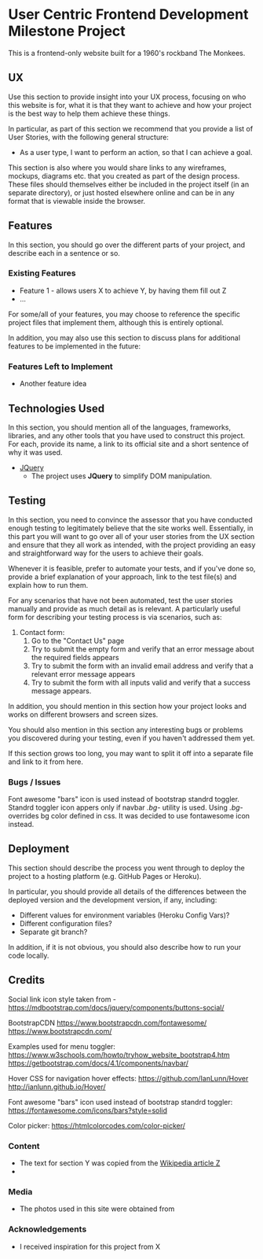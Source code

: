 # User Centric Frontend Development Milestone Project  

This is a frontend-only website built for a 1960's rockband The Monkees.
 
## UX
 
Use this section to provide insight into your UX process, focusing on who this website is for, what it is that they want to achieve and how your project is the best way to help them achieve these things.

In particular, as part of this section we recommend that you provide a list of User Stories, with the following general structure:
- As a user type, I want to perform an action, so that I can achieve a goal.

This section is also where you would share links to any wireframes, mockups, diagrams etc. that you created as part of the design process. These files should themselves either be included in the project itself (in an separate directory), or just hosted elsewhere online and can be in any format that is viewable inside the browser.

## Features

In this section, you should go over the different parts of your project, and describe each in a sentence or so.
 
### Existing Features
- Feature 1 - allows users X to achieve Y, by having them fill out Z
- ...

For some/all of your features, you may choose to reference the specific project files that implement them, although this is entirely optional.

In addition, you may also use this section to discuss plans for additional features to be implemented in the future:

### Features Left to Implement
- Another feature idea

## Technologies Used

In this section, you should mention all of the languages, frameworks, libraries, and any other tools that you have used to construct this project. For each, provide its name, a link to its official site and a short sentence of why it was used.

- [JQuery](https://jquery.com)
    - The project uses **JQuery** to simplify DOM manipulation.


## Testing

In this section, you need to convince the assessor that you have conducted enough testing to legitimately believe that the site works well. Essentially, in this part you will want to go over all of your user stories from the UX section and ensure that they all work as intended, with the project providing an easy and straightforward way for the users to achieve their goals.

Whenever it is feasible, prefer to automate your tests, and if you've done so, provide a brief explanation of your approach, link to the test file(s) and explain how to run them.

For any scenarios that have not been automated, test the user stories manually and provide as much detail as is relevant. A particularly useful form for describing your testing process is via scenarios, such as:

1. Contact form:
    1. Go to the "Contact Us" page
    2. Try to submit the empty form and verify that an error message about the required fields appears
    3. Try to submit the form with an invalid email address and verify that a relevant error message appears
    4. Try to submit the form with all inputs valid and verify that a success message appears.

In addition, you should mention in this section how your project looks and works on different browsers and screen sizes.

You should also mention in this section any interesting bugs or problems you discovered during your testing, even if you haven't addressed them yet.

If this section grows too long, you may want to split it off into a separate file and link to it from here.

### Bugs / Issues

Font awesome "bars" icon is used instead of bootstrap standrd toggler. Standrd toggler icon appers only if navbar *.bg-* utility is used. Using *.bg-* overrides bg color defined in css. It was decided to use fontawesome icon instead.

## Deployment

This section should describe the process you went through to deploy the project to a hosting platform (e.g. GitHub Pages or Heroku).

In particular, you should provide all details of the differences between the deployed version and the development version, if any, including:
- Different values for environment variables (Heroku Config Vars)?
- Different configuration files?
- Separate git branch?

In addition, if it is not obvious, you should also describe how to run your code locally.


## Credits

Social link icon style taken from - https://mdbootstrap.com/docs/jquery/components/buttons-social/

BootstrapCDN
https://www.bootstrapcdn.com/fontawesome/
https://www.bootstrapcdn.com/


Examples used for menu toggler:
https://www.w3schools.com/howto/tryhow_website_bootstrap4.htm
https://getbootstrap.com/docs/4.1/components/navbar/

Hover CSS for navigation hover effects:
https://github.com/IanLunn/Hover
http://ianlunn.github.io/Hover/

Font awesome "bars" icon used instead of bootstrap standrd toggler: 
https://fontawesome.com/icons/bars?style=solid

Color picker: https://htmlcolorcodes.com/color-picker/

### Content
- The text for section Y was copied from the [Wikipedia article Z](https://en.wikipedia.org/wiki/Z)
- 

### Media
- The photos used in this site were obtained from

### Acknowledgements

- I received inspiration for this project from X
